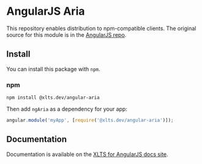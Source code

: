 # AngularJS Aria

This repository enables distribution to npm-compatible clients. The original source for this module
is in the [AngularJS repo](https://github.com/angular/angular.js/tree/master/src/ngAria).

## Install

You can install this package with `npm`.

### npm

```shell
npm install @xlts.dev/angular-aria
```

Then add `ngAria` as a dependency for your app:

```javascript
angular.module('myApp', [require('@xlts.dev/angular-aria')]);
```

## Documentation

Documentation is available on the
[XLTS for AngularJS docs site](https://docs.angularjs.xlts.dev/api/ngAria).
